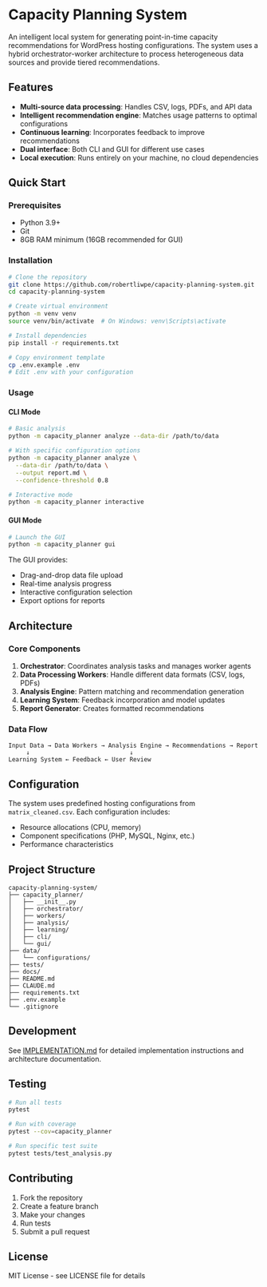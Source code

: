 # Capacity Planning System

An intelligent local system for generating point-in-time capacity recommendations for WordPress hosting configurations. The system uses a hybrid orchestrator-worker architecture to process heterogeneous data sources and provide tiered recommendations.

## Features

- **Multi-source data processing**: Handles CSV, logs, PDFs, and API data
- **Intelligent recommendation engine**: Matches usage patterns to optimal configurations
- **Continuous learning**: Incorporates feedback to improve recommendations
- **Dual interface**: Both CLI and GUI for different use cases
- **Local execution**: Runs entirely on your machine, no cloud dependencies

## Quick Start

### Prerequisites

- Python 3.9+
- Git
- 8GB RAM minimum (16GB recommended for GUI)

### Installation

```bash
# Clone the repository
git clone https://github.com/robertliwpe/capacity-planning-system.git
cd capacity-planning-system

# Create virtual environment
python -m venv venv
source venv/bin/activate  # On Windows: venv\Scripts\activate

# Install dependencies
pip install -r requirements.txt

# Copy environment template
cp .env.example .env
# Edit .env with your configuration
```

### Usage

#### CLI Mode

```bash
# Basic analysis
python -m capacity_planner analyze --data-dir /path/to/data

# With specific configuration options
python -m capacity_planner analyze \
  --data-dir /path/to/data \
  --output report.md \
  --confidence-threshold 0.8

# Interactive mode
python -m capacity_planner interactive
```

#### GUI Mode

```bash
# Launch the GUI
python -m capacity_planner gui
```

The GUI provides:
- Drag-and-drop data file upload
- Real-time analysis progress
- Interactive configuration selection
- Export options for reports

## Architecture

### Core Components

1. **Orchestrator**: Coordinates analysis tasks and manages worker agents
2. **Data Processing Workers**: Handle different data formats (CSV, logs, PDFs)
3. **Analysis Engine**: Pattern matching and recommendation generation
4. **Learning System**: Feedback incorporation and model updates
5. **Report Generator**: Creates formatted recommendations

### Data Flow

```
Input Data → Data Workers → Analysis Engine → Recommendations → Report
     ↓                            ↓
Learning System ← Feedback ← User Review
```

## Configuration

The system uses predefined hosting configurations from `matrix_cleaned.csv`. Each configuration includes:
- Resource allocations (CPU, memory)
- Component specifications (PHP, MySQL, Nginx, etc.)
- Performance characteristics

## Project Structure

```
capacity-planning-system/
├── capacity_planner/
│   ├── __init__.py
│   ├── orchestrator/
│   ├── workers/
│   ├── analysis/
│   ├── learning/
│   ├── cli/
│   └── gui/
├── data/
│   └── configurations/
├── tests/
├── docs/
├── README.md
├── CLAUDE.md
├── requirements.txt
├── .env.example
└── .gitignore
```

## Development

See [IMPLEMENTATION.md](IMPLEMENTATION.md) for detailed implementation instructions and architecture documentation.

## Testing

```bash
# Run all tests
pytest

# Run with coverage
pytest --cov=capacity_planner

# Run specific test suite
pytest tests/test_analysis.py
```

## Contributing

1. Fork the repository
2. Create a feature branch
3. Make your changes
4. Run tests
5. Submit a pull request

## License

MIT License - see LICENSE file for details